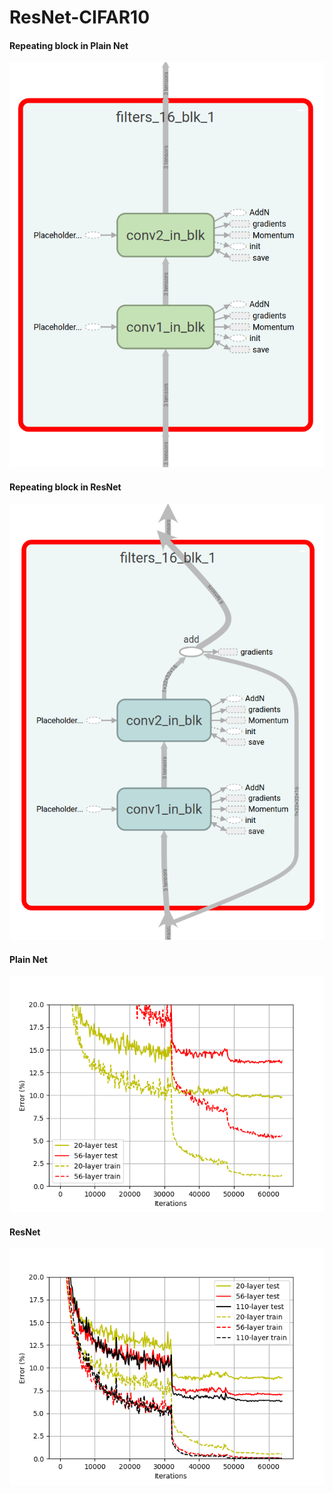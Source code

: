 # ResNet-CIFAR10


#### Repeating block in Plain Net
<img src="https://github.com/chao-ji/ResNet-CIFAR10/blob/master/files/plain_tensorboard.png" width="600">

#### Repeating block in ResNet
<img src="https://github.com/chao-ji/ResNet-CIFAR10/blob/master/files/resnet_tensorboard.png" width="600">

#### Plain Net
<img src="https://github.com/chao-ji/ResNet-CIFAR10/blob/master/files/plain.png" width="600">

#### ResNet
<img src="https://github.com/chao-ji/ResNet-CIFAR10/blob/master/files/resnet.png" width="600">
